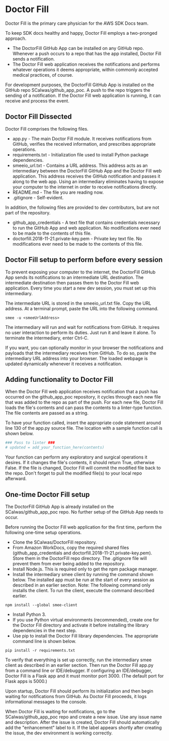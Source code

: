 # Doctor Fill

Doctor Fill is the primary care physician for the AWS SDK Docs team.

To keep SDK docs healthy and happy, Doctor Fill employs a two-pronged approach.

* The DoctorFill GitHub App can be installed on any GitHub repo. Whenever a push
occurs to a repo that has the app installed, Doctor Fill sends a notification.
* The Doctor Fill web application receives the notifications and performs whatever
operations it deems appropriate, within commonly accepted medical practices, of
course.

For development purposes, the DoctorFill GitHub App is installed on the GitHub
repo SCalwas/github_app_poc. A push to the repo triggers the sending of a 
notification. If the Doctor Fill web application is running, it can receive and
process the event.

## Doctor Fill Dissected

Doctor Fill comprises the following files.

* app.py - The main Doctor Fill module. It receives notifications from GitHub,
verifies the received information, and prescribes appropriate operations.
* requirements.txt - Initialization file used to install Python package 
dependencies.
* smeeio_url.txt - Contains a URL address. This address acts as an intermediary
between the DoctorFill GitHub App and the Doctor Fill web application. This
address receives the GitHub notification and passes it along to the web app.
Using an intermediary eliminates having to expose your computer to the internet
in order to receive notifications directly.
* README.md - The file you are reading now.
* .gitignore - Self-evident.

In addition, the following files are provided to dev contributors, but are
not part of the repository.

* github_app_credentials - A text file that contains credentials necessary to
run the GitHub App and web application. No modifications ever need to be made
to the contents of this file.
* doctorfill.2018-11-21.private-key.pem - Private key text file. No modifications
ever need to be made to the contents of this file.

## Doctor Fill setup to perform before every session

To prevent exposing your computer to the internet, the DoctorFill GitHub App
sends its notifications to an intermediate URL destination. The intermediate 
destination then passes them to the Doctor Fill web application. Every time 
you start a new dev session, you must set up this intermediary.

The intermediate URL is stored in the smeeio_url.txt file. Copy the URL address.
At a terminal prompt, paste the URL into the following command.

```
smee -u <smeeUrlAddress>
```

The intermediary will run and wait for notifications from GitHub. It requires
no user interaction to perform its duties. Just run it and leave it alone. To
terminate the intermediary, enter Ctrl-C.

If you want, you can optionally monitor in your browser the notifications and 
payloads that the intermediary receives from GitHub. To do so, paste the 
intermediary URL address into your browser. The loaded webpage is updated 
dynamically whenever it receives a notification.

## Adding functionality to Doctor Fill

When the Doctor Fill web application receives notification that a push has occurred 
on the github_app_poc repository, it cycles through each new file that was added to
the repo as part of the push. For each new file, Doctor Fill loads the file's 
contents and can pass the contents to a linter-type function. The file contents are
passed as a string.

To have your function called, insert the appropriate code statement around line 130
of the app.py source file. The location with a sample function call is shown below.

```python
### Pass to linter ###
# updated = add_your_function_here(contents)
```

Your function can perform any exploratory and surgical operations it desires. If it 
changes the file's contents, it should return True, otherwise False. If the file is 
changed, Doctor Fill will commit the modified file back to the repo. Don't forget 
to pull the modified file(s) to your local repo afterward.


## One-time Doctor Fill setup

The DoctorFill GitHub App is already installed on the SCalwas/github_app_poc repo.
No further setup of the GitHub App needs to occur.

Before running the Doctor Fill web application for the first time, perform the
following one-time setup operations.

* Clone the SCalwas/DoctorFill repository.
* From Amazon WorkDocs, copy the required shared files (github_app_credentials and
doctorfill.2018-11-21.private-key.pem). Store them in the DoctorFill repo directory.
The .gitignore file will prevent them from ever being added to the repository.
* Install Node.js. This is required only to get the npm package manager.
* Install the intermediary smee client by running the command shown below. The 
installed app must be run at the start of every session as described in an earlier
section. Note: The following command only installs the client. To run the client, 
execute the command described earlier.
```
npm install --global smee-client
```
* Install Python 3.
* If you use Python virtual environments (recommended), create one for the Doctor
Fill directory and activate it before installing the library dependencies in the
next step.
* Use pip to install the Doctor Fill library dependencies. The appropriate command
line is shown below.
```
pip install -r requirements.txt
```

To verify that everything is set up correctly, run the intermediary smee client as 
described in an earlier section. Then run the Doctor Fill app.py from a command 
line or IDE/debugger. If configuring an IDE/debugger, Doctor Fill is a Flask app 
and it must monitor port 3000. (The default port for Flask apps is 5000.)

Upon startup, Doctor Fill should perform its initialization and then begin
waiting for notifications from GitHub. As Doctor Fill proceeds, it logs 
informational messages to the console.

When Doctor Fill is waiting for notifications, go to the SCalwas/github_app_poc
repo and create a new issue. Use any issue name and description. After the issue is
created, Doctor Fill should automatically add the "enhancement" label to it. If the
label appears shortly after creating the issue, the dev environment is working
correctly.
